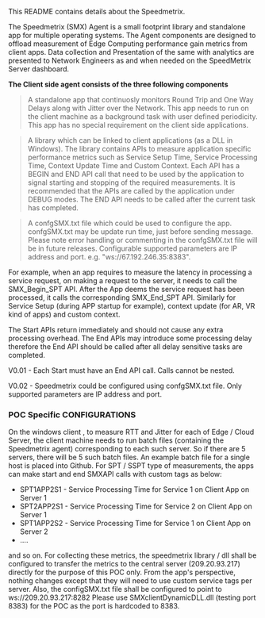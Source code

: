 This README contains details about the Speedmetrix.

The Speedmetrix (SMX) Agent is a small footprint library and standalone app for multiple operating systems. The Agent components are designed to offload measurement of Edge Computing performance gain metrics from client apps. Data collection and Presentation of the same with analytics are presented to Network Engineers as and when needed on the SpeedMetrix Server dashboard.

**The Client side agent consists of the three following components**

> A standalone app that continuosly monitors Round Trip and One Way Delays along with Jitter over the Network. This app needs to run on the client machine as a background task with user defined periodicity. This app has no special requirement on the client side applications.

> A library which can be linked to client applications (as a DLL in Windows). The library contains APIs to measure application specific performance metrics such as Service Setup Time, Service Processing Time, Context Update Time and Custom Context. Each API has a BEGIN and END API call that need to be used by the application to signal starting and stopping of the required measurements. It is recommended that the APIs are called by the application under DEBUG modes. The END API needs to be called after the current task has completed.

>A confgSMX.txt file which could be used to configure the app.  confgSMX.txt may be update run time, just before sending message. Please note error handling or commenting in the confgSMX.txt file will be in future releases. Configurable supported parameters are IP address and port. e.g. "ws://67.192.246.35:8383".


For example, when an app requires to measure the latency in processing a service request, on making a request to the server, it needs to call the SMX_Begin_SPT API. After the App deems the service request has been processed, it calls the corresponding SMX_End_SPT API. Similarly for Service Setup (during APP startup for example), context update (for AR, VR  kind of apps) and custom context.

The Start APIs return immediately and should not cause any extra processing overhead. The End APIs may introduce some processing delay therefore the End API should be called after all delay sensitive tasks are completed.

V0.01 - Each Start must have an End API call. Calls cannot be nested.

V0.02 - Speedmetrix could be configured using confgSMX.txt file. Only supported parameters are IP address and port.


### POC Specific CONFIGURATIONS

On the windows client , to measure RTT and Jitter for each of Edge / Cloud Server, the client machine needs to run batch files (containing the Speedmetrix agent) corresponding to each such server. So if there are 5 servers, there will be 5 such batch files. An example batch file for a single host is placed into Github.
For SPT / SSPT type of measurements, the apps can make start and end SMXAPI calls with custom tags as below:

- SPT1APP2S1  - Service Processing Time for Service 1 on Client App on Server 1
- SPT2APP2S1 -  Service Processing Time for Service 2 on Client App on Server 1
- SPT1APP2S2 -  Service Processing Time for Service 1 on Client App on Server 2
- ....

and so on. For collecting these metrics, the speedmetrix library / dll shall be configured to transfer the metrics to the central server (209.20.93.217) directly for the purpose of this POC only. From the app's perspective, nothing changes except that they will need to use custom service tags per server. Also, the configSMX.txt file shall be configured to point to ws://209.20.93.217:8282
Please use SMXclientDynamicDLL.dll	(testing port 8383) for the POC as the port is hardcoded to 8383.
